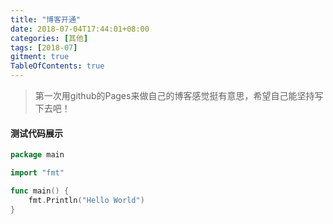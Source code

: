 ```yaml
---
title: "博客开通"
date: 2018-07-04T17:44:01+08:00
categories: [其他]
tags: [2018-07]
gitment: true
TableOfContents: true
---
```

>第一次用github的Pages来做自己的博客感觉挺有意思，希望自己能坚持写下去吧！

#### 测试代码展示
```go
package main

import "fmt"

func main() {  
    fmt.Println("Hello World")
}

```